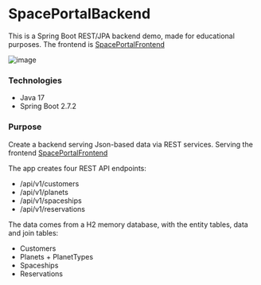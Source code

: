 # SpacePortalBackend
This is a Spring Boot REST/JPA backend demo, made for educational purposes. The frontend is [SpacePortalFrontend](https://github.com/RonniKahalani/SpacePortalFrontend)

![image](https://user-images.githubusercontent.com/8819076/186982448-eb34f465-60ae-4706-81d6-263b153c9b6c.png)

### Technologies
- Java 17
- Spring Boot 2.7.2

### Purpose
Create a backend serving Json-based data via REST services. Serving the frontend [SpacePortalFrontend](https://github.com/RonniKahalani/SpacePortalFrontend)

The app creates four REST API endpoints:
- /api/v1/customers
- /api/v1/planets
- /api/v1/spaceships
- /api/v1/reservations

The data comes from a H2 memory database, with the entity tables, data and join tables:
- Customers
- Planets + PlanetTypes
- Spaceships
- Reservations
